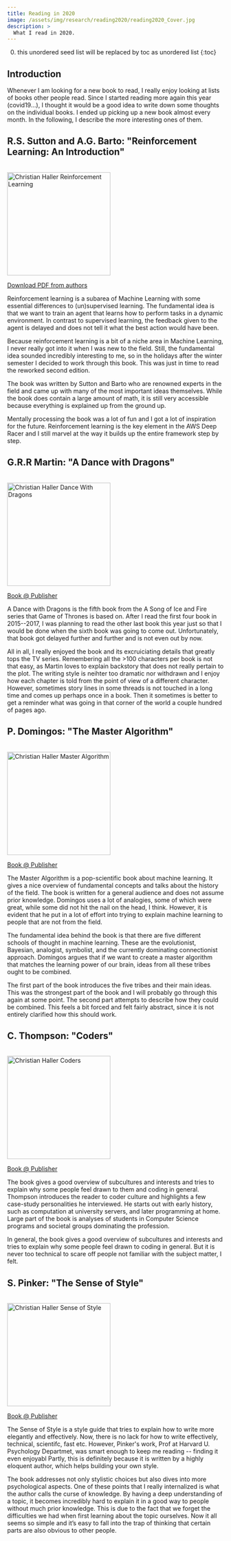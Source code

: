 ```yaml
---
title: Reading in 2020
image: /assets/img/research/reading2020/reading2020_Cover.jpg
description: >
  What I read in 2020.
---
```


0. this unordered seed list will be replaced by toc as unordered list
{:toc}


## Introduction

Whenever I am looking for a new book to read, I really enjoy looking at lists of books other people read.
Since I started reading more again this year (covid19...), I thought it would be a good idea to write down some thoughts on the individual books.
I ended up picking up a new book almost every month.
In the following, I describe the more interesting ones of them.



## R.S. Sutton and A.G. Barto: "Reinforcement Learning: An Introduction"

<br><img src="/assets/img/research/reading2020/reading2020_RL_Sutton_Barto.jpg" alt="Christian Haller Reinforcement Learning" style="width:240px"><br>

<a href="http://incompleteideas.net/book/the-book.html" target="_blank">Download PDF from authors</a>

Reinforcement learning is a subarea of Machine Learning with some essential differences to (un)supervised learning.
The fundamental idea is that we want to train an agent that learns how to perform tasks in a dynamic environment.
In contrast to supervised learning, the feedback given to the agent is delayed and does not tell it what the best action would have been.

Because reinforcement learning is a bit of a niche area in Machine Learning, I never really got into it when I was new to the field.
Still, the fundamental idea sounded incredibly interesting to me, so in the holidays after the winter semester I decided to work through this book.
This was just in time to read the reworked second edition.

The book was written by Sutton and Barto who are renowned experts in the field and came up with many of the most important ideas themselves.
While the book does contain a large amount of math, it is still very accessible because everything is explained up from the ground up.

Mentally processing the book was a lot of fun and I got a lot of inspiration for the future.
Reinforcement learning is the key element in the AWS Deep Racer and I still marvel at the way it builds up the entire framework step by step.


## G.R.R Martin: "A Dance with Dragons"

<br><img src="/assets/img/research/reading2020/reading2020_A_Dance_With_Dragons_US.jpg" alt="Christian Haller Dance With Dragons" style="width:240px"><br>

<a href="https://georgerrmartin.com/grrm_book/a-dance-with-dragons/" target="_blank">Book @ Publisher</a>

A Dance with Dragons is the fifth book from the A Song of Ice and Fire series that Game of Thrones is based on.
After I read the first four book in 2015--2017, I was planning to read the other last book this year just so that I would be done when the sixth book was going to come out.
Unfortunately, that book got delayed further and further and is not even out by now.

All in all, I really enjoyed the book and its excruiciating details that greatly tops the TV series.
Remembering all the >100 characters per book is not that easy, as Martin loves to explain backstory that does not really pertain to the plot.
The writing style is neihter too dramatic nor withdrawn and I enjoy how each chapter is told from the point of view of a different character.
However, sometimes story lines in some threads is not touched in a long time and comes up perhaps once in a book.
Then it sometimes is better to get a reminder what was going in that corner of the world a couple hundred of pages ago.


## P. Domingos: "The Master Algorithm"

<br><img src="/assets/img/research/reading2020/reading_2020_Domingos_Master_Algorithm.jpg" alt="Christian Haller Master Algorithm" style="width:240px"><br>

<a href="https://www.basicbooks.com/titles/pedro-domingos/the-master-algorithm/9780465061921/" target="_blank">Book @ Publisher</a>


The Master Algorithm is a pop-scientific book about machine learning.
It gives a nice overview of fundamental concepts and talks about the history of the field.
The book is written for a general audience and does not assume prior knowledge.
Domingos uses a lot of analogies, some of which were great, while some did not hit the nail on the head, I think.
However, it is evident that he put in a lot of effort into trying to explain machine learning to people that are not from the field.

The fundamental idea behind the book is that there are five different schools of thought in machine learning.
These are the evolutionist, Bayesian, analogist, symbolist, and the currently dominating connectionist approach.
Domingos argues that if we want to create a master algorithm that matches the learning power of our brain, ideas from all these tribes ought to be combined.

The first part of the book introduces the five tribes and their main ideas.
This was the strongest part of the book and I will probably go through this again at some point.
The second part attempts to describe how they could be combined.
This feels a bit forced and felt fairly abstract, since it is not entirely clarified how this should work.


## C. Thompson: "Coders"

<br><img src="/assets/img/research/reading2020/reading2020_coders_thompson.jpg" alt="Christian Haller Coders" style="width:240px"><br>

<a href="https://www.penguinrandomhouse.com/books/539883/coders-by-clive-thompson/" target="_blank">Book @ Publisher</a>

The book gives a good overview of subcultures and interests and tries to explain why some people feel drawn to them and coding in general.
Thompson introduces the reader to coder culture and highlights a few case-study personalities he interviewed.
He starts out with early history, such as computation at university servers, and later programming at home.
Large part of the book is analyses of students in Computer Science programs and societal groups dominating the profession.

In general, the book gives a good overview of subcultures and interests and tries to explain why some people feel drawn to coding in general.
But it is never too technical to scare off people not familiar with the subject matter, I felt.


## S. Pinker: "The Sense of Style"

<br><img src="/assets/img/research/reading2020/reading2020_Pinker_Style.jpg" alt="Christian Haller Sense of Style" style="width:240px"><br>

<a href="https://www.penguinrandomhouse.com/books/310859/the-sense-of-style-by-steven-pinker/" target="_blank">Book @ Publisher</a>

The Sense of Style is a style guide that tries to explain how to write more elegantly and effectively.
Now, there is no lack for how to write effectively, technical, scientifc, fast etc.
However, Pinker's work, Prof at Harvard U. Psychology Departmet, was smart enough to keep me reading -- finding it even enjoyabl
Partly, this is definitely because it is written by a highly eloquent author, which helps building your own style.

The book addresses not only stylistic choices but also dives into more psychological aspects.
One of these points that I really internalized is what the author calls the curse of knowledge.
By having a deep understanding of a topic, it becomes incredibly hard to explain it in a good way to people without much prior knowledge.
This is due to the fact that we forget the difficulties we had when first learning about the topic ourselves.
Now it all seems so simple and it’s easy to fall into the trap of thinking that certain parts are also obvious to other people.
